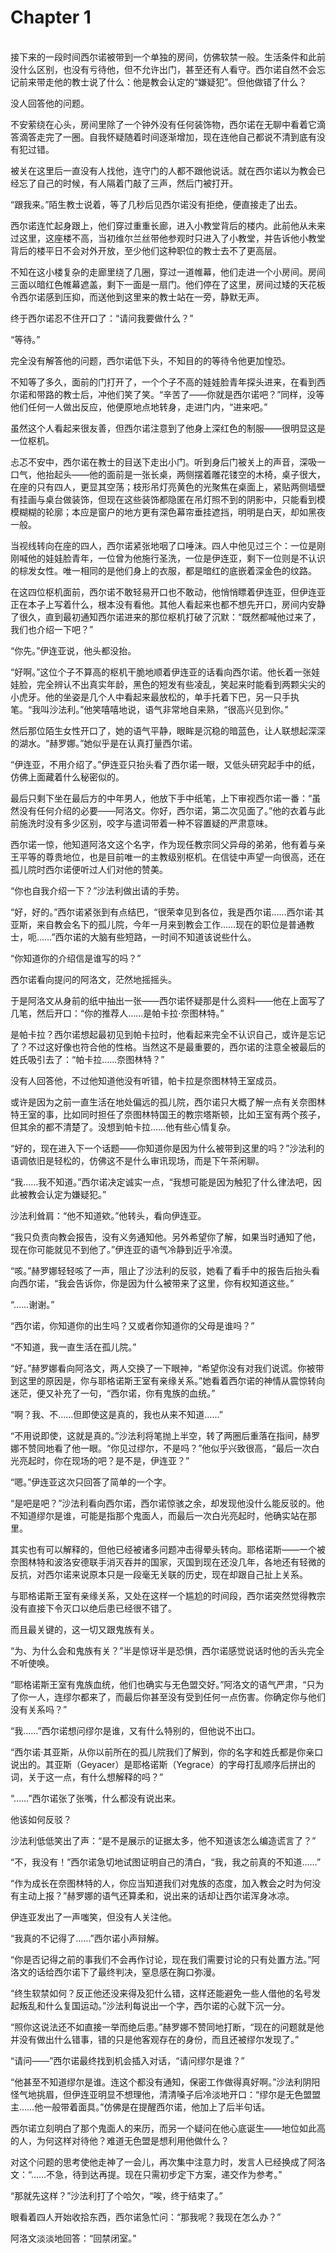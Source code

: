 # Chapter 1

<br>
接下来的一段时间西尔诺被带到一个单独的房间，仿佛软禁一般。生活条件和此前没什么区别，也没有亏待他，但不允许出门，甚至还有人看守。西尔诺自然不会忘记前来带走他的教士说了什么：他是教会认定的“嫌疑犯”。但他做错了什么？

没人回答他的问题。

不安萦绕在心头，房间里除了一个钟外没有任何装饰物，西尔诺在无聊中看着它滴答滴答走完了一圈。自我怀疑随着时间逐渐增加，现在连他自己都说不清到底有没有犯过错。

被关在这里后一直没有人找他，连守门的人都不跟他说话。就在西尔诺以为教会已经忘了自己的时候，有人隔着门敲了三声，然后门被打开。

“跟我来。”陌生教士说着，等了几秒后见西尔诺没有拒绝，便直接走了出去。

西尔诺连忙起身跟上，他们穿过重重长廊，进入小教堂背后的楼内。此前他从未来过这里，这座楼不高，当初维尔兰丝带他参观时只进入了小教堂，并告诉他小教堂背后的楼平日不会对外开放，至少他们这种职位的教士去不了更高层。

不知在这小楼复杂的走廊里绕了几圈，穿过一道帷幕，他们走进一个小房间。房间三面以暗红色帷幕遮盖，剩下一面是一扇门。他们停在了这里，房间过矮的天花板令西尔诺感到压抑，而送他到这里来的教士站在一旁，静默无声。

终于西尔诺忍不住开口了：“请问我要做什么？”

“等待。”

完全没有解答他的问题，西尔诺低下头，不知目的的等待令他更加惶恐。

不知等了多久，面前的门打开了，一个个子不高的娃娃脸青年探头进来，在看到西尔诺和带路的教士后，冲他们笑了笑。“辛苦了——你就是西尔诺吧？”同样，没等他们任何一人做出反应，他便原地点地转身，走进门内，“进来吧。”

虽然这个人看起来很友善，但西尔诺注意到了他身上深红色的制服——很明显这是一位枢机。

忐忑不安中，西尔诺在教士的目送下走出小门。听到身后门被关上的声音，深吸一口气，他抬起头——他的面前是一张长桌，两侧摆着雕花镂空的木椅，桌子很大，在座的只有四人，更显其空荡；枝形吊灯亮黄色的光聚焦在桌面上，紧贴两侧墙壁有挂画与桌台做装饰，但现在这些装饰都隐匿在吊灯照不到的阴影中，只能看到模模糊糊的轮廓；本应是窗户的地方更有深色幕帘垂挂遮挡，明明是白天，却如黑夜一般。

当视线转向在座的四人，西尔诺紧张地咽了口唾沫。四人中他见过三个：一位是刚刚喊他的娃娃脸青年，一位曾为他施行圣洗，一位是伊连亚，剩下一位则是不认识的棕发女性。唯一相同的是他们身上的衣服，都是暗红的底嵌着深金色的纹路。

在这四位枢机面前，西尔诺不敢轻易开口也不敢动，他悄悄瞟着伊连亚，但伊连亚正在本子上写着什么，根本没有看他。其他人看起来也都不想先开口，房间内安静了很久，直到最初通知西尔诺进来的那位枢机打破了沉默：“既然都喊他过来了，我们也介绍一下吧？”

“你先。”伊连亚说，他头都没抬。

“好啊。”这位个子不算高的枢机干脆地顺着伊连亚的话看向西尔诺。他长着一张娃娃脸，完全辨认不出真实年龄，黑色的短发有些凌乱，笑起来时能看到两颗尖尖的小虎牙。他的坐姿是几个人中看起来最放松的，单手托着下巴，另一只手执笔。“我叫沙法利。”他笑嘻嘻地说，语气非常地自来熟，“很高兴见到你。”

然后那位陌生女性开口了，她的语气平静，眼眸是沉稳的暗蓝色，让人联想起深深的湖水。“赫罗娜。”她似乎是在认真打量西尔诺。

“伊连亚，不用介绍了。”伊连亚只抬头看了西尔诺一眼，又低头研究起手中的纸，仿佛上面藏着什么秘密似的。

最后只剩下坐在最后方的中年男人，他放下手中纸笔，上下审视西尔诺一番：“虽然没有任何介绍的必要——阿洛文。你好，西尔诺，第二次见面了。”他的衣着与此前施洗时没有多少区别，咬字与遣词带着一种不容置疑的严肃意味。

西尔诺一惊，他知道阿洛文这个名字，作为现任教宗同父异母的弟弟，他有着与亲王平等的尊贵地位，也是目前唯一的主教级别枢机。在信徒中声望一向很高，还在孤儿院时西尔诺便听过人们对他的赞美。

“你也自我介绍一下？”沙法利做出请的手势。

“好，好的。”西尔诺紧张到有点结巴，“很荣幸见到各位，我是西尔诺……西尔诺·其亚斯，来自教会名下的孤儿院，今年一月来到教会工作……现在的职位是普通教士，呃……”西尔诺的大脑有些短路，一时间不知道该说些什么。

“你知道你的介绍信是谁写的吗？”

西尔诺看向提问的阿洛文，茫然地摇摇头。

于是阿洛文从身前的纸中抽出一张——西尔诺怀疑那是什么资料——他在上面写了几笔，然后开口：“你的推荐人……是帕卡拉·奈图林特。”

是帕卡拉？西尔诺想起最初见到帕卡拉时，他看起来完全不认识自己，或许是忘记了？不过这好像也符合他的性格。当然这不是最重要的，西尔诺的注意全被最后的姓氏吸引去了：“帕卡拉……奈图林特？”

没有人回答他，不过他知道他没有听错，帕卡拉是奈图林特王室成员。

或许是因为之前一直生活在地处偏远的孤儿院，西尔诺只大概了解一点有关奈图林特王室的事，比如同时担任了奈图林特国王的教宗塔斯顿，比如王室有两个孩子，但其余的都不清楚了。没想到帕卡拉……他有些心情复杂。

“好的，现在进入下一个话题——你知道你是因为什么被带到这里的吗？”沙法利的语调依旧是轻松的，仿佛这不是什么审讯现场，而是下午茶闲聊。

“我……我不知道。”西尔诺决定诚实一点，“我想可能是因为触犯了什么律法吧，因此被教会认定为嫌疑犯。”

沙法利耸肩：“他不知道欸。”他转头，看向伊连亚。

“我只负责向教会报告，没有义务通知他。另外希望你了解，如果当时通知了他，现在你可能就见不到他了。”伊连亚的语气冷静到近乎冷漠。

“咳。”赫罗娜轻轻咳了一声，阻止了沙法利的反驳，她看了看手中的报告后抬头看向西尔诺，“我会告诉你，你是因为什么被带来了这里，你有权知道这些。”

“……谢谢。”

“西尔诺，你知道你的出生吗？又或者你知道你的父母是谁吗？”

“不知道，我一直生活在孤儿院。”

“好。”赫罗娜看向阿洛文，两人交换了一下眼神，“希望你没有对我们说谎。你被带到这里的原因是，你与耶格诺斯王室有亲缘关系。”她看着西尔诺的神情从震惊转向迷茫，便又补充了一句，“西尔诺，你有鬼族的血统。”

“啊？我、不……但即使这是真的，我也从来不知道……”

“不用说即使，这就是真的。”沙法利将笔抛上半空，转了两圈后重落在指间，赫罗娜不赞同地看了他一眼。“你见过缪尔，不是吗？”他似乎兴致很高，“最后一次白光亮起时，你在现场的吧？是不是，伊连亚？”

“嗯。”伊连亚这次只回答了简单的一个字。

“是吧是吧？”沙法利看向西尔诺，西尔诺惊骇之余，却发现他没什么能反驳的。他不知道缪尔是谁，可能是指那个鬼面人，而最后一次白光亮起时，他确实站在那里。

其实也有可以解释的，但他已经被诸多问题冲击得晕头转向。耶格诺斯——一个被奈图林特和波洛安德联手消灭吞并的国家，灭国到现在还没几年，各地还有轻微的反抗，对西尔诺来说原本只是一段毫无关联的历史，现在却跟自己扯上关系。

与耶格诺斯王室有亲缘关系，又处在这样一个尴尬的时间段，西尔诺突然觉得教宗没有直接下令灭口以绝后患已经很不错了。

而且最关键的，这一切又跟鬼族有关。

“为、为什么会和鬼族有关？”半是惊讶半是恐惧，西尔诺感觉说话时他的舌头完全不听使唤。

“耶格诺斯王室有鬼族血统，他们也确实与无色盟交好。”阿洛文的语气严肃，“只为了你一人，连缪尔都来了，而最后你甚至没有受到任何一点伤害。你确定你与他们没有关系吗？”

“我……”西尔诺想问缪尔是谁，又有什么特别的，但他说不出口。

“西尔诺·其亚斯，从你以前所在的孤儿院我们了解到，你的名字和姓氏都是你亲口说出的。其亚斯（Geyacer）是耶格诺斯（Yegrace）的字母打乱顺序后拼出的词，关于这一点，有什么想解释的吗？”

“……”西尔诺张了张嘴，什么都没有说出来。

他该如何反驳？

沙法利低低笑出了声：“是不是展示的证据太多，他不知道该怎么编造谎言了？”

“不，我没有！”西尔诺急切地试图证明自己的清白，“我，我之前真的不知道……”

“作为成长在奈图林特的人，你应当知道我们对鬼族的态度，加入教会之时为何没有主动上报？”赫罗娜的语气还算柔和，说出来的话却让西尔诺浑身冰凉。

伊连亚发出了一声嗤笑，但没有人关注他。

“我真的不记得了……”西尔诺小声辩解。

“你是否记得之前的事我们不会再作讨论，现在我们需要讨论的只有处置方法。”阿洛文的话给西尔诺下了最终判决，窒息感在胸口弥漫。

“终生软禁如何？反正他还没来得及犯什么错，这样还能避免一些人借他的名号发起叛乱和什么复国运动。”沙法利每说出一个字，西尔诺的心就下沉一分。

“照你这说法还不如直接一举而绝后患。”赫罗娜不赞同地打断，“现在的问题就是他并没有做出什么错事，错的只是他客观存在的身份，而且还被缪尔发现了。”

“请问——”西尔诺最终找到机会插入对话，“请问缪尔是谁？”

“他甚至不知道缪尔是谁。连这个都没有通知，保密工作做得真好啊。”沙法利阴阳怪气地挑眉，但伊连亚明显不想理他，清清嗓子后冷淡地开口：“缪尔是无色盟盟主……他一般带着面具。”仿佛是在提醒西尔诺，他加上了后半句话。

西尔诺立刻明白了那个鬼面人的来历，而另一个疑问在他心底诞生——地位如此高的人，为何这样对待他？难道无色盟是想利用他做什么？

对这个问题的思考使他走神了一会儿，再次集中注意力时，发言人已经换成了阿洛文：“……不急，待到达再提。现在只需初步定下方案，递交作为参考。”

“那就先这样？”沙法利打了个哈欠，“唉，终于结束了。”

眼看着四人开始收拾东西，西尔诺急忙问：“那我呢？我现在怎么办？”

阿洛文淡淡地回答：“回禁闭室。”
